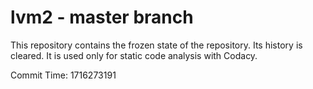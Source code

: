 # lvm2 - master branch

This repository contains the frozen state of the repository.
Its history is cleared. It is used only for static code
analysis with Codacy.

Commit Time: 1716273191